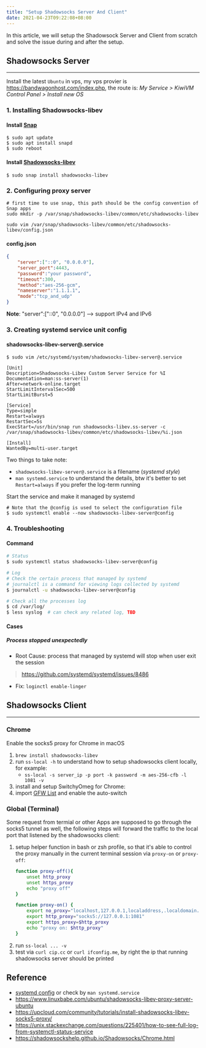 ```yaml
---
title: "Setup Shadowsocks Server And Client"
date: 2021-04-23T09:22:08+08:00
---
```


In this article, we will setup the Shadowsock Server and Client from scratch and solve the issue during and after the setup.

<!--more-->

## Shadowsocks Server
---
Install the latest `Ubuntu` in vps, my vps provier is https://bandwagonhost.com/index.php, the route is: *My Service > KiwiVM Control Panel > Install new OS*

### 1. Installing Shadowsocks-libev
#### Install [Snap](https://snapcraft.io/about)
```
$ sudo apt update
$ sudo apt install snapd
$ sudo reboot
```
#### Install [Shadowsocks-libev](https://github.com/shadowsocks/shadowsocks-libev)
```
$ sudo snap install shadowsocks-libev
```

### 2. Configuring proxy server
```shell
# first time to use snap, this path should be the config convention of Snap apps 
sudo mkdir -p /var/snap/shadowsocks-libev/common/etc/shadowsocks-libev

sudo vim /var/snap/shadowsocks-libev/common/etc/shadowsocks-libev/config.json
```
#### config.json
```json
{
    "server":["::0", "0.0.0.0"],
    "server_port":4443,
    "password":"your password",
    "timeout":300,
    "method":"aes-256-gcm",
    "nameserver":"1.1.1.1",
    "mode":"tcp_and_udp"
}
```
**Note**: "server":["::0", "0.0.0.0"] --> support IPv4 and IPv6

### 3. Creating systemd service unit config
#### shadowsocks-libev-server@.service
```shell
$ sudo vim /etc/systemd/system/shadowsocks-libev-server@.service

[Unit]
Description=Shadowsocks-Libev Custom Server Service for %I
Documentation=man:ss-server(1)
After=network-online.target
StartLimitIntervalSec=500
StartLimitBurst=5

[Service]
Type=simple
Restart=always
RestartSec=5s
ExecStart=/usr/bin/snap run shadowsocks-libev.ss-server -c /var/snap/shadowsocks-libev/common/etc/shadowsocks-libev/%i.json

[Install]
WantedBy=multi-user.target
```
Two things to take note:
- `shadowsocks-libev-server@.service` is a filename (*systemd style*)
- `man systemd.service` to understand the details, btw it's better to set `Restart=always` if you prefer the log-term running


Start the service and make it managed by systemd
```shell
# Note that the @config is used to select the configuration file
$ sudo systemctl enable --now shadowsocks-libev-server@config
```

### 4. Troubleshooting
#### Command
```sh
# Status
$ sudo systemctl status shadowsocks-libev-server@config

# Log
# Check the certain process that managed by systemd
# journalctl is a command for viewing logs collected by systemd
$ journalctl -u shadowsocks-libev-server@config

# Check all the processes log
$ cd /var/log/
$ less syslog  # can check any related log, TBD
  ```

#### Cases
##### Process stopped unexpectedly
- Root Cause: process that managed by systemd will stop when user exit the session 
> https://github.com/systemd/systemd/issues/8486 
- Fix: `loginctl enable-linger`

## Shadowsocks Client
---
### Chrome
Enable the socks5 proxy for Chrome in macOS
1. `brew install shadowsocks-libev`
2. run `ss-local -h` to understand how to setup shadowsocks client locally, for example:
	- `ss-local -s server_ip -p port -k password -m aes-256-cfb -l 1081 -v`
3. install and setup SwitchyOmeg for Chrome: 
4. import [GFW List](https://shadowsockshelp.github.io/Shadowsocks/Chrome.html) and enable the auto-switch

### Global (Terminal)
Some request from termial or other Apps are supposed to go through the socks5 tunnel as well, the following steps will forward the traffic to the local port that listened by the shadowsocks client:
1. setup helper function in bash or zsh profile, so that it's able to control the proxy manually in the current terminal session via `proxy-on` or `proxy-off`:
	```sh
	function proxy-off(){
	    unset http_proxy
	    unset https_proxy
	    echo "proxy off"
	}
	
	function proxy-on() {
	    export no_proxy="localhost,127.0.0.1,localaddress,.localdomain.com"
	    export http_proxy="socks5://127.0.0.1:1081"
	    export https_proxy=$http_proxy
	    echo "proxy on: $http_proxy"
	}
	```
2. run `ss-local ... -v`
3. test via `curl cip.cc` or `curl ifconfig.me`, by right the ip that running shadowsocks server should be printed 

## Reference
- [systemd config](https://www.freedesktop.org/software/systemd/man/systemd.service.html) or check by `man systemd.service`
- https://www.linuxbabe.com/ubuntu/shadowsocks-libev-proxy-server-ubuntu
- https://upcloud.com/community/tutorials/install-shadowsocks-libev-socks5-proxy/
- https://unix.stackexchange.com/questions/225401/how-to-see-full-log-from-systemctl-status-service
- https://shadowsockshelp.github.io/Shadowsocks/Chrome.html
